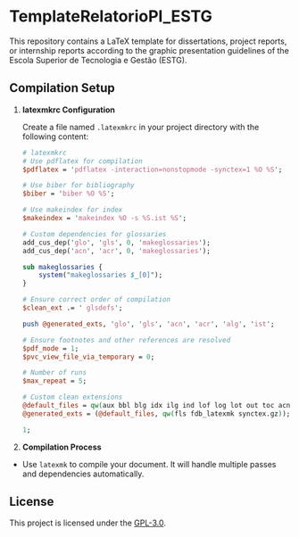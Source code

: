 # TemplateRelatorioPI_ESTG

This repository contains a LaTeX template for dissertations, project reports, or internship reports according to the graphic presentation guidelines of the Escola Superior de Tecnologia e Gestão (ESTG).

## Compilation Setup

1. **latexmkrc Configuration**

   Create a file named `.latexmkrc` in your project directory with the following content:

   ```perl
   # latexmkrc
   # Use pdflatex for compilation
   $pdflatex = 'pdflatex -interaction=nonstopmode -synctex=1 %O %S';
   
   # Use biber for bibliography
   $biber = 'biber %O %S';
   
   # Use makeindex for index
   $makeindex = 'makeindex %O -s %S.ist %S';
   
   # Custom dependencies for glossaries
   add_cus_dep('glo', 'gls', 0, 'makeglossaries');
   add_cus_dep('acn', 'acr', 0, 'makeglossaries');
   
   sub makeglossaries {
       system("makeglossaries $_[0]");
   }
   
   # Ensure correct order of compilation
   $clean_ext .= ' glsdefs';
   
   push @generated_exts, 'glo', 'gls', 'acn', 'acr', 'alg', 'ist';
   
   # Ensure footnotes and other references are resolved
   $pdf_mode = 1;
   $pvc_view_file_via_temporary = 0;
   
   # Number of runs
   $max_repeat = 5;
   
   # Custom clean extensions
   @default_files = qw(aux bbl blg idx ilg ind lof log lot out toc acn acr alg glg glo gls);
   @generated_exts = (@default_files, qw(fls fdb_latexmk synctex.gz));
   
   1;

2. **Compilation Process**

- Use `latexmk` to compile your document. It will handle multiple passes and dependencies automatically.


## License

This project is licensed under the [GPL-3.0](LICENSE).
